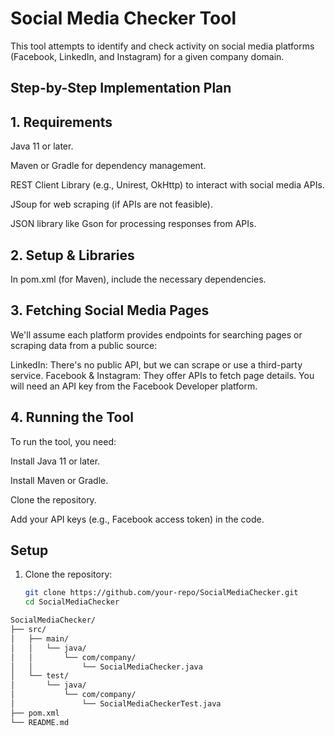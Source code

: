 # Social Media Checker Tool

This tool attempts to identify and check activity on social media platforms (Facebook, LinkedIn, and Instagram) for a given company domain.

## Step-by-Step Implementation Plan

## 1. Requirements

Java 11 or later.

Maven or Gradle for dependency management.

REST Client Library (e.g., Unirest, OkHttp) to interact with social media APIs.

JSoup for web scraping (if APIs are not feasible).

JSON library like Gson for processing responses from APIs.


## 2. Setup & Libraries

In pom.xml (for Maven), include the necessary dependencies.


## 3. Fetching Social Media Pages

We'll assume each platform provides endpoints for searching pages or scraping data from a public source:

LinkedIn: There's no public API, but we can scrape or use a third-party service.
Facebook & Instagram: They offer APIs to fetch page details. You will need an API key from the Facebook Developer platform.


## 4. Running the Tool

To run the tool, you need:

Install Java 11 or later.

Install Maven or Gradle.

Clone the repository.

Add your API keys (e.g., Facebook access token) in the code.




## Setup

1. Clone the repository:
   ```bash
   git clone https://github.com/your-repo/SocialMediaChecker.git
   cd SocialMediaChecker

```bash
SocialMediaChecker/
├── src/
│   ├── main/
│   │   └── java/
│   │       └── com/company/
│   │           └── SocialMediaChecker.java
│   └── test/
│       └── java/
│           └── com/company/
│               └── SocialMediaCheckerTest.java
├── pom.xml
└── README.md




